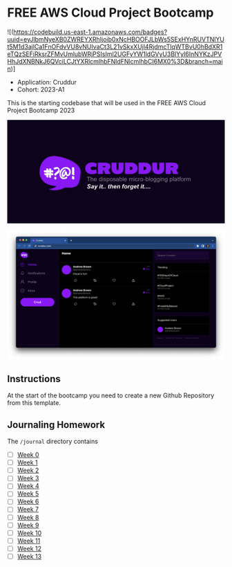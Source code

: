 # FREE AWS Cloud Project Bootcamp

![(https://codebuild.us-east-1.amazonaws.com/badges?uuid=eyJlbmNyeXB0ZWREYXRhIjoib0xNcHBOOFJLbWs5SExHYnRUVTNlYUt5M1d3ajlCa1FnOFdvVU8vNUIvaCt3L21vSkxXUjl4RjdmcTlqWTBvU0hBdXR1eTQzSEFiRksrZFMvUmlubWRjPSIsIml2UGFyYW1ldGVyU3BlYyI6InNYKzJPVHhJdXNBNkJ6QVciLCJtYXRlcmlhbFNldFNlcmlhbCI6MX0%3D&branch=main)]
- Application: Cruddur
- Cohort: 2023-A1

This is the starting codebase that will be used in the FREE AWS Cloud Project Bootcamp 2023

![Cruddur Graphic](_docs/assets/cruddur-banner.jpg)

![Cruddur Screenshot](_docs/assets/cruddur-screenshot.png)

## Instructions

At the start of the bootcamp you need to create a new Github Repository from this template.

## Journaling Homework

The `/journal` directory contains

- [ ] [Week 0](journal/week0.md)
- [ ] [Week 1](journal/week1.md)
- [ ] [Week 2](journal/week2.md)
- [ ] [Week 3](journal/week3.md)
- [ ] [Week 4](journal/week4.md)
- [ ] [Week 5](journal/week5.md)
- [ ] [Week 6](journal/week6.md)
- [ ] [Week 7](journal/week7.md)
- [ ] [Week 8](journal/week8.md)
- [ ] [Week 9](journal/week9.md)
- [ ] [Week 10](journal/week10.md)
- [ ] [Week 11](journal/week11.md)
- [ ] [Week 12](journal/week12.md)
- [ ] [Week 13](journal/week13.md)
